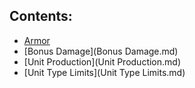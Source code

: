 


## Contents:


- [Armor](Armor.md)
- [Bonus Damage](Bonus Damage.md)
- [Unit Production](Unit Production.md)
- [Unit Type Limits](Unit Type Limits.md)